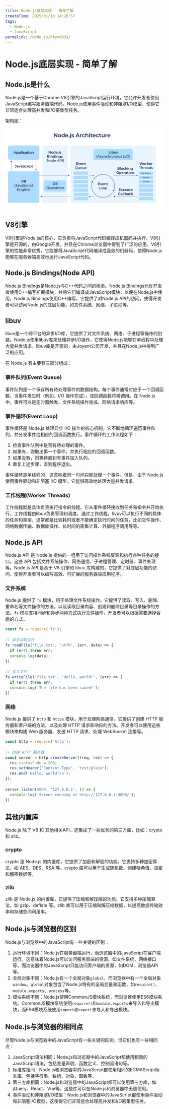 ```yaml
---
title: Node.js底层实现 - 简单了解
createTime: 2025/01/10 14:26:57
tags:
  - Node.js
  - JavaScript
permalink: /Node.js/htyvd93s/
---
```


# Node.js底层实现 - 简单了解

## Node.js是什么

Node.js是一个基于Chrome V8引擎的JavaScript运行环境，它允许开发者使用JavaScript编写服务器端代码。Node.js使用事件驱动和非阻塞I/O模型，使得它非常适合处理高并发和I/O密集型任务。

架构图：

![alt text](images/image5.png)

## V8引擎

V8引擎是Node.js的核心，它负责将JavaScript代码编译成机器码并执行。V8引擎是开源的，由Google开发，并且在Chrome浏览器中得到了广泛的应用。V8引擎的性能非常优秀，它能够将JavaScript代码编译成高效的机器码，使得Node.js能够在服务器端高效地运行JavaScript代码。



## Node.js Bindings(Node API)

Node.js Bindings是Node.js与C++代码之间的桥梁。Node.js Bindings允许开发者使用C++编写扩展模块，并将它们编译成JavaScript模块，以便在Node.js中使用。Node.js Bindings使用C++编写，它提供了对Node.js API的访问，使得开发者可以访问Node.js的底层功能，如文件系统、网络、子进程等。



## libuv

libuv是一个跨平台的异步I/O库，它提供了对文件系统、网络、子进程等操作的封装。Node.js使用libuv库来处理异步I/O操作，它使得Node.js能够在单线程中处理大量并发请求。libuv库是开源的，由Joyent公司开发，并且在Node.js中得到广泛的应用。


在 Node.js 有主要有三部分组成：

### 事件队列(Event Queue)


事件队列是一个保存所有待处理事件的数据结构。每个事件通常对应于一个回调函数，当事件发生时（例如，I/O 操作完成），该回调函数将被调用。在 Node.js 中，事件可以是定时器触发、文件系统操作完成、网络请求响应等。


### 事件循环(Event Loop)

事件循环是 Node.js 处理异步 I/O 操作的核心机制。它不断地循环遍历事件队列，并分发事件给相应的回调函数执行。事件循环的工作流程如下：

1. 检查事件队列中是否有待处理的事件。
2. 如果有，则取出第一个事件，并执行相应的回调函数。
3. 如果没有，则等待直到有事件加入队列。
4. 重复上述步骤，直到程序退出。

事件循环是单线程的，这意味着同一时间只能处理一个事件。但是，由于 Node.js 使用事件驱动和非阻塞 I/O 模型，它能够高效地处理大量并发请求。

### 工作线程(Worker Threads)

工作线程就是具体负责执行指令的线程。它从事件循环接收到任务和指令并开始执行。工作线程由libuv负责管理和调度。通过工作线程，livuv可以执行不同的具体的任务和类型，通常都是比较耗时或者不能确定执行时间的任务，比如文件操作、网络数据传输、数据库操作、长时间的密集计算、外部程序调用等等。


## Node.js API

Node.js API 是 Node.js 提供的一组用于访问操作系统资源和执行各种任务的接口。这些 API 包括文件系统操作、网络通信、子进程管理、定时器、事件处理等。Node.js API 是基于 V8 引擎和 libuv 库构建的，它提供了对底层功能的访问，使得开发者可以编写高效、可扩展的服务器端应用程序。


### 文件系统

Node.js 提供了 `fs` 模块，用于处理文件系统操作。它提供了读取、写入、删除、重命名等文件操作的方法，以及读取目录内容、创建和删除目录等目录操作的方法。`fs` 模块支持同步和异步两种方式执行文件操作，开发者可以根据需要选择合适的方式。


```js
const fs = require('fs');

// 异步读取文件
fs.readFile('file.txt', 'utf8', (err, data) => {
  if (err) throw err;
  console.log(data);
})

// 写入文件
fs.writeFile('file.txt', 'Hello, world!', (err) => {
  if (err) throw err;
  console.log('The file has been saved!');
})
```

### 网络

Node.js 提供了 `http` 和 `https` 模块，用于处理网络通信。它提供了创建 HTTP 服务器和客户端的方法，以及处理 HTTP 请求和响应的方法。开发者可以使用这些模块来构建 Web 服务器、发送 HTTP 请求、处理 WebSocket 连接等。

```js
const http = require('http');

// 创建 HTTP 服务器
const server = http.createServer((req, res) => {
  res.statusCode = 200;
  res.setHeader('Content-Type', 'text/plain');
  res.end('Hello, world!\n');
});

server.listen(3000, '127.0.0.1', () => {
  console.log('Server running at http://127.0.0.1:3000/');
})
```


## 其他内置库

Node.js 除了 V8 和 其他相关API，还集成了一些优秀的第三方库，比如：crypto 和 zlib。

### crypto

crypto 是 Node.js 的内置库，它提供了加密和解密的功能。它支持多种加密算法，如 AES、DES、RSA 等。crypto 库可以用于生成随机数、创建哈希值、加密和解密数据等。

### zlib

zlib 是 Node.js 的内置库，它提供了压缩和解压缩的功能。它支持多种压缩算法，如 gzip、deflate 等。zlib 库可以用于压缩和解压缩数据，以提高数据传输效率和存储空间利用率。



## Node.js与浏览器的区别

Node.js与浏览器中的JavaScript有一些关键的区别：

1. 运行环境不同：Node.js在服务器端运行，而浏览器中的JavaScript在客户端运行。这意味着Node.js可以访问服务器端的资源，如文件系统、网络接口等，而浏览器中的JavaScript只能访问客户端的资源，如DOM、浏览器API等。
2. 全局对象不同：Node.js有一个全局对象`global`，而浏览器中有一个全局对象`window`。`global`对象包含了Node.js特有的全局变量和函数，如`require()`、`module.exports`、`process`等。
3. 模块系统不同：Node.js使用CommonJS模块系统，而浏览器使用ES6模块系统。CommonJS模块系统使用`require()`和`module.exports`来导入和导出模块，而ES6模块系统使用`import`和`export`来导入和导出模块。


## Node.js与浏览器的相同点

尽管Node.js与浏览器中的JavaScript有一些关键的区别，但它们也有一些相同点：

1. JavaScript语法相同：Node.js和浏览器中的JavaScript都使用相同的JavaScript语法，包括变量声明、函数定义、控制流语句等。
2. 标准库相同：Node.js和浏览器中的JavaScript都使用相同的ECMAScript标准库，包括字符串、数组、对象、函数等。
3. 第三方库相同：Node.js和浏览器中的JavaScript都可以使用第三方库，如jQuery、React、Vue等。这些库可以在Node.js和浏览器中无缝使用。
4. 事件驱动和非阻塞I/O模型：Node.js和浏览器中的JavaScript都使用事件驱动和非阻塞I/O模型，这使得它们非常适合处理高并发和I/O密集型任务。


